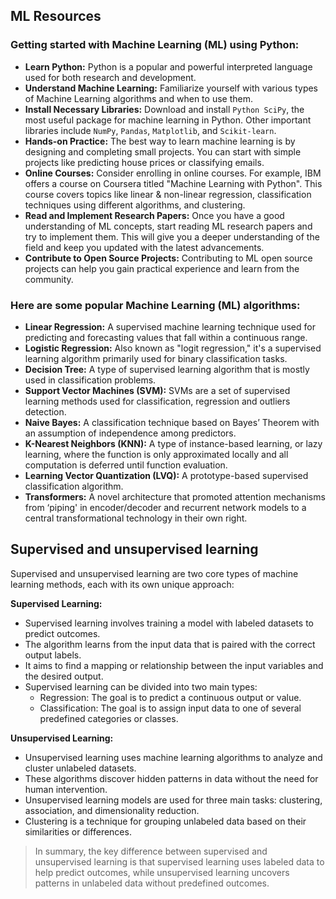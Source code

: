 ## ML Resources

### Getting started with Machine Learning (ML) using Python:
- **Learn Python:** Python is a popular and powerful interpreted language used for both research and development.
- **Understand Machine Learning:** Familiarize yourself with various types of Machine Learning algorithms and when to use them.
- **Install Necessary Libraries:** Download and install `Python SciPy`, the most useful package for machine learning in Python. Other important libraries include `NumPy`, `Pandas`, `Matplotlib`, and `Scikit-learn`.
- **Hands-on Practice:** The best way to learn machine learning is by designing and completing small projects. You can start with simple projects like predicting house prices or classifying emails.
- **Online Courses:** Consider enrolling in online courses. For example, IBM offers a course on Coursera titled "Machine Learning with Python". This course covers topics like linear & non-linear regression, classification techniques using different algorithms, and clustering.
- **Read and Implement Research Papers:** Once you have a good understanding of ML concepts, start reading ML research papers and try to implement them. This will give you a deeper understanding of the field and keep you updated with the latest advancements.
- **Contribute to Open Source Projects:** Contributing to ML open source projects can help you gain practical experience and learn from the community.

### Here are some popular Machine Learning (ML) algorithms:
- **Linear Regression:** A supervised machine learning technique used for predicting and forecasting values that fall within a continuous range.
- **Logistic Regression:** Also known as "logit regression," it's a supervised learning algorithm primarily used for binary classification tasks.
- **Decision Tree:** A type of supervised learning algorithm that is mostly used in classification problems.
- **Support Vector Machines (SVM):** SVMs are a set of supervised learning methods used for classification, regression and outliers detection.
- **Naive Bayes:** A classification technique based on Bayes’ Theorem with an assumption of independence among predictors.
- **K-Nearest Neighbors (KNN):** A type of instance-based learning, or lazy learning, where the function is only approximated locally and all computation is deferred until function evaluation.
- **Learning Vector Quantization (LVQ):** A prototype-based supervised classification algorithm.
- **Transformers:** A novel architecture that promoted attention mechanisms from ‘piping' in encoder/decoder and recurrent network models to a central transformational technology in their own right.

## Supervised and unsupervised learning
Supervised and unsupervised learning are two core types of machine learning methods, each with its own unique approach:

**Supervised Learning:**
- Supervised learning involves training a model with labeled datasets to predict outcomes.
- The algorithm learns from the input data that is paired with the correct output labels.
- It aims to find a mapping or relationship between the input variables and the desired output.
- Supervised learning can be divided into two main types:
    - Regression: The goal is to predict a continuous output or value.
    - Classification: The goal is to assign input data to one of several predefined categories or classes.

**Unsupervised Learning:**
- Unsupervised learning uses machine learning algorithms to analyze and cluster unlabeled datasets.
- These algorithms discover hidden patterns in data without the need for human intervention.
- Unsupervised learning models are used for three main tasks: clustering, association, and dimensionality reduction.
- Clustering is a technique for grouping unlabeled data based on their similarities or differences.
  
>In summary, the key difference between supervised and unsupervised learning is that supervised learning uses labeled data to help predict outcomes, while unsupervised learning uncovers patterns in unlabeled data without predefined outcomes.
